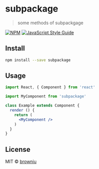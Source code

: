 # subpackage

> some methods of subpackgage

[![NPM](https://img.shields.io/npm/v/subpackage.svg)](https://www.npmjs.com/package/subpackage) [![JavaScript Style Guide](https://img.shields.io/badge/code_style-standard-brightgreen.svg)](https://standardjs.com)

## Install

```bash
npm install --save subpackage
```

## Usage

```jsx
import React, { Component } from 'react'

import MyComponent from 'subpackage'

class Example extends Component {
  render () {
    return (
      <MyComponent />
    )
  }
}
```

## License

MIT © [browniu](https://github.com/browniu)
